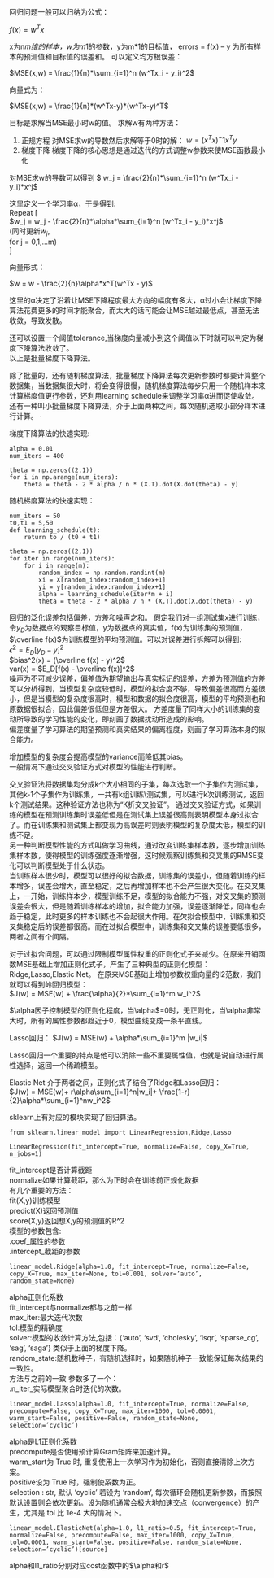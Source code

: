 
回归问题一般可以归纳为公式：
    

$f(x) = w^Tx$

x为n*m维的样本，w为m*1的参数，y为m*1的目标值，
errors = f(x) – y 为所有样本的预测值和目标值的误差和。
可以定义均方根误差：


$MSE(x,w) = \frac{1}{n}*\sum_{i=1}^n (w^Tx_i - y_i)^2$

向量式为：

$MSE(x,w) = \frac{1}{n}*(w^Tx-y)*(w^Tx-y)^T$

目标是求解当MSE最小时w的值。
求解w有两种方法：
 1. 正规方程
    对MSE求w的导数然后求解等于0时的解：
    $w = (x^Tx)^-1x^Ty$
 2. 梯度下降
    梯度下降的核心思想是通过迭代的方式调整w参数来使MSE函数最小化


对MSE求w的导数可以得到
$ w_j = \frac{2}{n}*\sum_{i=1}^n (w^Tx_i - y_i)*x^j$

这里定义一个学习率α，于是得到:  
                 Repeat [  
                    $w_j = w_j - \frac{2}{n}*\alpha*\sum_{i=1}^n (w^Tx_i - y_i)*x^j$  
                    (同时更新$w_j$,  
                    for j = 0,1,...m)  
                ]

向量形式：

$w = w - \frac{2}{n}\alpha*x^T(w^Tx - y)$

这里的α决定了沿着让MSE下降程度最大方向的幅度有多大，α过小会让梯度下降算法花费更多的时间才能聚合，而太大的话可能会让MSE越过最低点，甚至无法收敛，导致发散。


还可以设置一个阈值tolerance,当梯度向量减小到这个阈值以下时就可以判定为梯度下降算法收敛了。  
以上是批量梯度下降算法。


除了批量的，还有随机梯度算法，批量梯度下降算法每次更新参数时都要计算整个数据集，当数据集很大时，将会变得很慢，随机梯度算法每步只用一个随机样本来计算梯度值更行参数，还利用learning schedule来调整学习率α进而促使收敛。  
还有一种叫小批量梯度下降算法，介于上面两种之间，每次随机选取小部分样本进行计算。
·

梯度下降算法的快速实现:

```
alpha = 0.01
num_iters = 400

theta = np.zeros((2,1))
for i in np.arange(num_iters):
    theta = theta - 2 * alpha / n * (X.T).dot(X.dot(theta) - y)
```

随机梯度算法的快速实现：
```
num_iters = 50
t0,t1 = 5,50
def learning_schedule(t):
    return to / (t0 + t1)

theta = np.zeros((2,1))
for iter in range(num_iters):
    for i in range(m):
        random_index = np.random.randint(m)
        xi = X[random_index:random_index+1]
        yi = y[random_index:random_index+1]
        alpha = learning_schedule(iter*m + i)
        theta = theta - 2 * alpha / n * (X.T).dot(X.dot(theta) - y)
```

回归的泛化误差包括偏差，方差和噪声之和。
假定我们对一组测试集x进行训练，令$y_D$为数据点的观察目标值，y为数据点的真实值，f(x)为训练集的预测值，$\overline f(x)$为训练模型的平均预测值。可以对误差进行拆解可以得到:  
$\epsilon^2 = E_D[y_D - y]^2$  
$bias^2(x) = (\overline f(x) - y)^2$  
var(x) = $E_D[f(x) - \overline f(x)]^2$  
噪声为不可减少误差，偏差值为期望输出与真实标记的误差，方差为预测值的方差  
可以分析得到，当模型复杂度较低时，模型的拟合度不够，导致偏差很高而方差很小，但是当模型的复杂度很高时，模型和数据的拟合度很高，模型的平均预测也和原数据很拟合，因此偏差很低但是方差很大。
方差度量了同样大小的训练集的变动所导致的学习性能的变化，即刻画了数据扰动所造成的影响。  
偏差度量了学习算法的期望预测和真实结果的偏离程度，刻画了学习算法本身的拟合能力。


增加模型的复杂度会提高模型的variance而降低其bias。  
一般情况下通过交叉验证方式对模型的性能进行判断。

交叉验证法将数据集均分成k个大小相同的子集，每次选取一个子集作为测试集，其他k-1个子集作为训练集，一共有k组训练\测试集，可以进行k次训练测试，返回k个测试结果。这种验证方法也称为“K折交叉验证”。
通过交叉验证方式，如果训练的模型在预测训练集时误差低但是在测试集上误差很高则表明模型本身过拟合了。而在训练集和测试集上都变现为高误差时则表明模型的复杂度太低，模型的训练不足。  
另一种判断模型性能的方式叫做学习曲线，通过改变训练集样本数，逐步增加训练集样本数，使得模型的训练强度逐渐增强，这时候观察训练集和交叉集的RMSE变化可以判断模型处于什么状态。  
当训练样本很少时，模型可以很好的拟合数据，训练集的误差小，但随着训练的样本增多，误差会增大，直至稳定，之后再增加样本也不会产生很大变化。在交叉集上，一开始，训练样本少，模型训练不足，模型的拟合能力不强，对交叉集的预测误差会很大，但是随着训练样本的增加，拟合能力加强，误差逐渐降低，同样也会趋于稳定，此时更多的样本训练也不会起很大作用。在欠拟合模型中，训练集和交叉集稳定后的误差都很高。而在过拟合模型中，训练集和交叉集的误差要低很多，两者之间有个间隔。


对于过拟合问题，可以通过限制模型属性权重的正则化式子来减少。在原来开销函数MSE基础上增加正则化式子，产生了三种典型的正则化模型：Ridge,Lasso,Elastic Net。
在原来MSE基础上增加参数权重向量的l2范数，我们就可以得到岭回归模型：  
$J(w) = MSE(w) + \frac{\alpha}{2}*\sum_{i=1}^m w_i^2$

$\alpha因子控制模型的正则化程度，当\alpha$=0时，无正则化，当\alpha非常大时，所有的属性参数都趋近于0，模型曲线变成一条平直线。


Lasso回归：
$J(w) = MSE(w) + \alpha*\sum_{i=1}^m |w_i|$

Lasso回归一个重要的特点是他可以消除一些不重要属性值，也就是说自动进行属性选择，返回一个稀疏模型。


Elastic Net 介于两者之间，正则化式子结合了Ridge和Lasso回归：  
$J(w) = MSE(w)+ r\alpha\sum_{i=1}^n|w_i|+ \frac{1-r}{2}\alpha*\sum_{i=1}^nw_i^2$

sklearn上有对应的模块实现了回归算法。
```
from sklearn.linear_model import LinearRegression,Ridge,Lasso
```

```
LinearRegression(fit_intercept=True, normalize=False, copy_X=True, n_jobs=1)
```
fit_intercept是否计算截距  
normalize如果计算截距，那么为正时会在训练前正规化数据  
有几个重要的方法：  
fit(X,y)训练模型  
predict(X)返回预测值  
score(X,y)返回想X,y的预测值的R^2  
模型的参数包含:  
.coef_属性的参数  
.intercept_截距的参数  


```
linear_model.Ridge(alpha=1.0, fit_intercept=True, normalize=False, copy_X=True, max_iter=None, tol=0.001, solver=’auto’, random_state=None)
```
alpha正则化系数  
fit_intercept与normalize都与之前一样  
max_iter:最大迭代次数  
tol:模型的精确度  
solver:模型的收敛计算方法,包括：{‘auto’, ‘svd’, ‘cholesky’, ‘lsqr’, ‘sparse_cg’, ‘sag’, ‘saga’}
类似于上面的梯度下降。  
random_state:随机数种子，有随机选择时，如果随机种子一致能保证每次结果的一致性。  
方法与之前的一致
参数多了一个：  
.n_iter_实际模型聚合时迭代的次数。



```
linear_model.Lasso(alpha=1.0, fit_intercept=True, normalize=False, precompute=False, copy_X=True, max_iter=1000, tol=0.0001, warm_start=False, positive=False, random_state=None, selection=’cyclic’)
```
alpha是L1正则化系数  
precompute是否使用预计算Gram矩阵来加速计算。  
warm_start为 True 时, 重复使用上一次学习作为初始化，否则直接清除上次方案。  
positive设为 True 时，强制使系数为正。  
selection : str, 默认 ‘cyclic’
若设为 ‘random’, 每次循环会随机更新参数，而按照默认设置则会依次更新。设为随机通常会极大地加速交点（convergence）的产生，尤其是 tol 比 1e-4 大的情况下。

```
linear_model.ElasticNet(alpha=1.0, l1_ratio=0.5, fit_intercept=True, normalize=False, precompute=False, max_iter=1000, copy_X=True, tol=0.0001, warm_start=False, positive=False, random_state=None, selection=’cyclic’)[source]
```
alpha和l1_ratio分别对应cost函数中的$\alpha和r$
